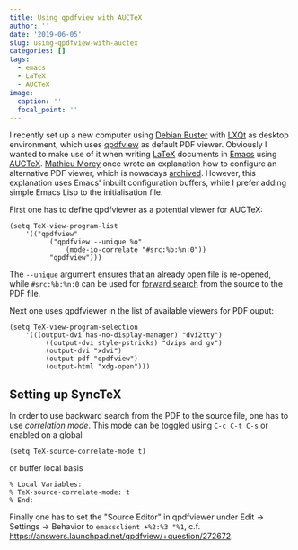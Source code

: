 ```yaml
---
title: Using qpdfview with AUCTeX
author: ''
date: '2019-06-05'
slug: using-qpdfview-with-auctex
categories: []
tags:
  - emacs
  - LaTeX
  - AUCTeX
image:
  caption: ''
  focal_point: ''
---
```


I recently set up a new computer using [Debian Buster](https://www.debian.org/releases/buster/) with [LXQt](https://lxqt.org/) as desktop environment, which uses [qpdfview](https://launchpad.net/qpdfview) as default PDF viewer. 
Obviously I wanted to make use of it when writing [LaTeX](https://www.latex-project.org/) documents in [Emacs](https://www.gnu.org/software/emacs/) using [AUCTeX](https://www.gnu.org/software/auctex/).
[Mathieu Morey](https://twitter.com/moreymat) once wrote an explanation how to configure an alternative PDF viewer, which is nowadays [archived](https://web.archive.org/web/20170528094903/http://mathieu.3maisons.org:80/wordpress/how-to-configure-emacs-and-auctex-to-work-with-a-pdf-viewer). 
However, this explanation uses Emacs' inbuilt configuration buffers, while I prefer adding simple Emacs Lisp to the initialisation file.

First one has to define qpdfviewer as a potential viewer for AUCTeX:

```
(setq TeX-view-program-list
    '(("qpdfview"
          ("qpdfview --unique %o"
              (mode-io-correlate "#src:%b:%n:0"))
          "qpdfview")))
```
The `--unique`  argument ensures that an already open file is re-opened, while `#src:%b:%n:0` can be used for [forward search](https://www.gnu.org/software/auctex/manual/auctex/I_002fO-Correlation.html) from the source to the PDF file.

Next one uses qpdfviewer in the list of available viewers for PDF ouput:

```
(setq TeX-view-program-selection
    '(((output-dvi has-no-display-manager) "dvi2tty")
         ((output-dvi style-pstricks) "dvips and gv")
         (output-dvi "xdvi")
         (output-pdf "qpdfview")
         (output-html "xdg-open")))
```

## Setting up SyncTeX

In order to use backward search from the PDF to the source file, one has to use *correlation mode*.
This mode can be toggled using `C-c C-t C-s` or enabled on a global

```
(setq TeX-source-correlate-mode t)
```

or buffer local basis

```
% Local Variables:
% TeX-source-correlate-mode: t
% End:
```

Finally one has to set the "Source Editor" in qpdfviewer under Edit -> Settings -> Behavior to `emacsclient +%2:%3 "%1`, c.f. https://answers.launchpad.net/qpdfview/+question/272672.

